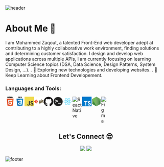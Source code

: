 ![header](https://capsule-render.vercel.app/api?type=waving&color=gradient&height=280&section=header&text=Hi%20there%20%F0%9F%91%8B&fontSize=90)

<h1>About Me 📌</h1>

I am Mohammed Zaqout, a talented Front-End web developer adept at contributing to a highly collaborative work environment, finding solutions and determining customer satisfaction. I design and develop web applications across multiple APIs,  I am currently focusing on learning Computer Science topics (DSA, Data Science, Design Patterns, System Design, ...).
. 🤔   Exploring new technologies and developing websites.
. 🌱   Keep Learning about Frontend Developement.
<br />


### Languages and Tools:
<div align="center>
<img align="left" title="Visual Studio Code" alt="Visual Studio Code" width="30px" src="https://raw.githubusercontent.com/github/explore/80688e429a7d4ef2fca1e82350fe8e3517d3494d/topics/visual-studio-code/visual-studio-code.png" />
<img align="left" title="HTML5" alt="HTML5" width="30px" src="https://raw.githubusercontent.com/github/explore/80688e429a7d4ef2fca1e82350fe8e3517d3494d/topics/html/html.png" />
<img align="left" title="CSS3" alt="CSS3" width="30px" src="https://raw.githubusercontent.com/github/explore/80688e429a7d4ef2fca1e82350fe8e3517d3494d/topics/css/css.png" />
<img align="left" title="JavaScript" alt="JavaScript" width="30px" src="https://raw.githubusercontent.com/github/explore/80688e429a7d4ef2fca1e82350fe8e3517d3494d/topics/javascript/javascript.png" />
<img align="left" title="Git" alt="Git" width="30px"src="https://raw.githubusercontent.com/github/explore/80688e429a7d4ef2fca1e82350fe8e3517d3494d/topics/git/git.png" />
<img align="left" title="GitHub" alt="GitHub" width="30px" src="https://raw.githubusercontent.com/github/explore/78df643247d429f6cc873026c0622819ad797942/topics/github/github.png" />
<img align="left" title="Terminal" alt="Terminal" width="30px" src="https://raw.githubusercontent.com/github/explore/80688e429a7d4ef2fca1e82350fe8e3517d3494d/topics/terminal/terminal.png" />
<img align="left" title="React" alt="React" width="30px" src="https://raw.githubusercontent.com/github/explore/80688e429a7d4ef2fca1e82350fe8e3517d3494d/topics/react/react.png" />
<img align="left" title="React Native" alt="React Native" width="30px" src="https://toppng.com/uploads/preview/react-native-svg-transformer-allows-you-import-svg-aperture-science-innovators-logo-11562851994zqcpwozsvy.png" />
<img align="left" title="typescript" alt="typescript" width="30px" src="https://raw.githubusercontent.com/github/explore/80688e429a7d4ef2fca1e82350fe8e3517d3494d/topics/typescript/typescript.png" />
<img align="left" title="node" alt="node" width="30px" src="https://raw.githubusercontent.com/github/explore/80688e429a7d4ef2fca1e82350fe8e3517d3494d/topics/nodejs/nodejs.png" />
<img align="left" title="Figma" alt="Figma" width="20px" src="https://upload.wikimedia.org/wikipedia/commons/thumb/3/33/Figma-logo.svg/220px-Figma-logo.svg.png" />


<br/><br/>

<br /><br />
<h2 align="center">Let's Connect 😎</h2>
<p align="center">
  <a href = "mohammedzakkh@gmail.com"><img src = "https://img.shields.io/badge/Gmail-D14836?style=for-the-badge&logo=gmail&logoColor=white" height = 30></a>
  <a href = "https://www.linkedin.com/in/mohammedzaqout/"><img src = "https://img.shields.io/badge/LinkedIn-0077B5?style=for-the-badge&logo=linkedin&logoColor=white"     height = 30></a>
</p>


![footer](https://capsule-render.vercel.app/api?type=waving&color=gradient&height=150&section=footer)
